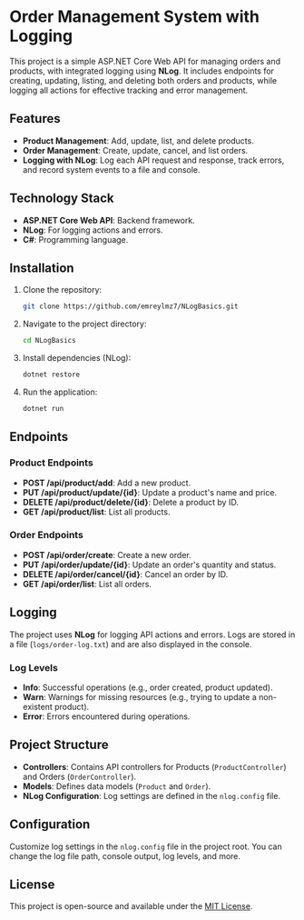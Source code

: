 # Order Management System with Logging

This project is a simple ASP.NET Core Web API for managing orders and products, with integrated logging using **NLog**. It includes endpoints for creating, updating, listing, and deleting both orders and products, while logging all actions for effective tracking and error management.

## Features

- **Product Management**: Add, update, list, and delete products.
- **Order Management**: Create, update, cancel, and list orders.
- **Logging with NLog**: Log each API request and response, track errors, and record system events to a file and console.

## Technology Stack

- **ASP.NET Core Web API**: Backend framework.
- **NLog**: For logging actions and errors.
- **C#**: Programming language.

## Installation

1. Clone the repository:
    ```bash
    git clone https://github.com/emreylmz7/NLogBasics.git
    ```

2. Navigate to the project directory:
    ```bash
    cd NLogBasics
    ```

3. Install dependencies (NLog):
    ```bash
    dotnet restore
    ```

4. Run the application:
    ```bash
    dotnet run
    ```

## Endpoints

### Product Endpoints

- **POST /api/product/add**: Add a new product.
- **PUT /api/product/update/{id}**: Update a product's name and price.
- **DELETE /api/product/delete/{id}**: Delete a product by ID.
- **GET /api/product/list**: List all products.

### Order Endpoints

- **POST /api/order/create**: Create a new order.
- **PUT /api/order/update/{id}**: Update an order's quantity and status.
- **DELETE /api/order/cancel/{id}**: Cancel an order by ID.
- **GET /api/order/list**: List all orders.

## Logging

The project uses **NLog** for logging API actions and errors. Logs are stored in a file (`logs/order-log.txt`) and are also displayed in the console. 

### Log Levels

- **Info**: Successful operations (e.g., order created, product updated).
- **Warn**: Warnings for missing resources (e.g., trying to update a non-existent product).
- **Error**: Errors encountered during operations.

## Project Structure

- **Controllers**: Contains API controllers for Products (`ProductController`) and Orders (`OrderController`).
- **Models**: Defines data models (`Product` and `Order`).
- **NLog Configuration**: Log settings are defined in the `nlog.config` file.

## Configuration

Customize log settings in the `nlog.config` file in the project root. You can change the log file path, console output, log levels, and more.

## License

This project is open-source and available under the [MIT License](LICENSE).
